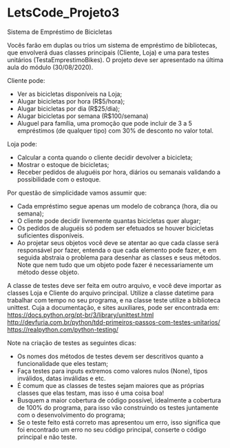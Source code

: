 # LetsCode_Projeto3

Sistema de Empréstimo de Bicicletas

Vocês farão em duplas ou trios um sistema de empréstimo de bibliotecas, que envolverá duas classes principais (Cliente, Loja) e uma para testes unitários (TestaEmprestimoBikes). O projeto deve ser apresentado na última aula do módulo (30/08/2020).

Cliente pode:
- Ver as bicicletas disponíveis na Loja;
- Alugar bicicletas por hora (R$5/hora);
- Alugar bicicletas por dia (R$25/dia);
- Alugar bicicletas por semana (R$100/semana)
- Aluguel para família, uma promoção que pode incluir de 3 a 5 empréstimos (de qualquer tipo) 
com 30% de desconto no valor total.

Loja pode:
- Calcular a conta quando o cliente decidir devolver a bicicleta;
- Mostrar o estoque de bicicletas;
- Receber pedidos de aluguéis por hora, diários ou semanais validando a possibilidade com o estoque.

Por questão de simplicidade vamos assumir que:
- Cada empréstimo segue apenas um modelo de cobrança (hora, dia ou semana);
- O cliente pode decidir livremente quantas bicicletas quer alugar;
- Os pedidos de aluguéis só podem ser efetuados se houver bicicletas suficientes disponíveis.
- Ao projetar seus objetos você deve se atentar ao que cada classe será responsável por fazer, entenda o que cada elemento pode fazer, e em seguida abstraia o problema para desenhar as classes e seus métodos. Note que nem tudo que um objeto pode fazer é necessariamente um método desse objeto.

A classe de testes deve ser feita em outro arquivo, e você deve importar as classes Loja e Cliente do arquivo principal. Utilize a classe datetime para trabalhar com tempo no seu programa, e na classe teste utilize a biblioteca unittest. Cuja a documentação, e sites auxiliares, pode ser encontrada em:
 https://docs.python.org/pt-br/3/library/unittest.html
http://devfuria.com.br/python/tdd-primeiros-passos-com-testes-unitarios/
https://realpython.com/python-testing/

Note na criação de testes as seguintes dicas:
- Os nomes dos métodos de testes devem ser descritivos quanto a funcionalidade que eles testam;
- Faça testes para inputs extremos como valores nulos (None), tipos inválidos, datas inválidas e etc.
- É comum que as classes de testes sejam maiores que as próprias classes que elas testam, mas isso é uma coisa boa!
- Busquem a maior cobertura de código possível, idealmente a cobertura de 100% do programa, para isso vão construindo os testes juntamente com o desenvolvimento do programa;
- Se o teste feito está correto mas apresentou um erro, isso significa que foi encontrado um erro no seu código principal, conserte o código principal e não teste.